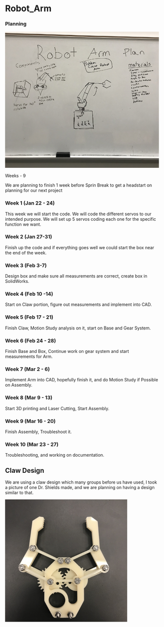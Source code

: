 # Robot_Arm

### Planning
  
 <img src="Media/Robot_Arm_Planning.png" width="750">
 
 Weeks - 9
 
 We are planning to finish 1 week before Sprin Break to get a headstart on planning for our next project
 
 ### Week 1 (Jan 22 - 24)
This week we will start the code. We will code the different servos to our intended purpose. We will set up 5 servos coding each one for the specific function we want.
 
### Week 2 (Jan 27-31)
Finish up the code and if everything goes well we could start the box near the end of the week. 

### Week 3 (Feb 3-7)
Design box and make sure all measurements are correct, create box in SolidWorks.

### Week 4 (Feb 10 -14)
Start on Claw portion, figure out measurements and implement into CAD.

### Week 5 (Feb 17 - 21)
Finish Claw, Motion Study analysis on it, start on Base and Gear System.

### Week 6 (Feb 24 - 28)
Finish Base and Box, Continue work on gear system and start measurements for Arm.

### Week 7 (Mar 2 - 6)
Implement Arm into CAD, hopefully finish it, and do Motion Study if Possible on Assembly.

### Week 8 (Mar 9 - 13)
Start 3D printing and Laser Cutting, Start Assembly.

### Week 9 (Mar 16 - 20)
Finish Assembly, Troubleshoot it.

### Week 10 (Mar 23 - 27)
Troubleshooting, and working on documentation.

## Claw Design

We are using a claw design which many groups before us have used, I took a picture of one Dr. Shields made, and we are planning on having a design similar to that.

<img src="Media/IMG-1135.jpg" width="400">

